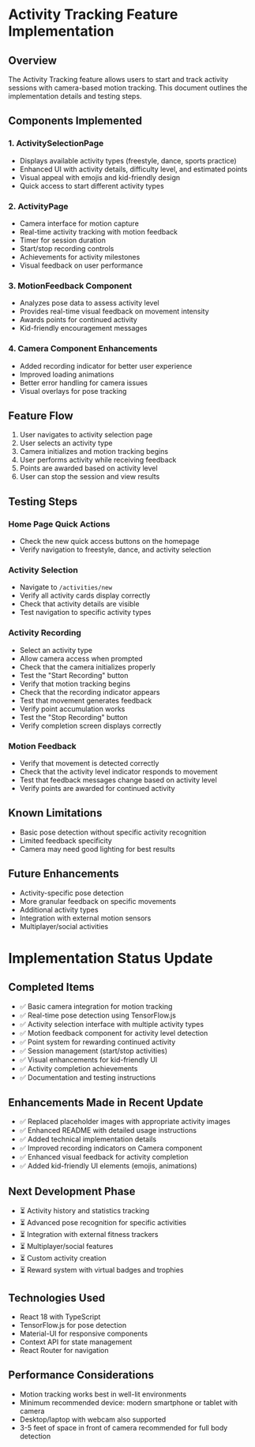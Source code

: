# Activity Tracking Feature Implementation

## Overview
The Activity Tracking feature allows users to start and track activity sessions with camera-based motion tracking. This document outlines the implementation details and testing steps.

## Components Implemented

### 1. ActivitySelectionPage
- Displays available activity types (freestyle, dance, sports practice)
- Enhanced UI with activity details, difficulty level, and estimated points
- Visual appeal with emojis and kid-friendly design
- Quick access to start different activity types

### 2. ActivityPage
- Camera interface for motion capture
- Real-time activity tracking with motion feedback
- Timer for session duration
- Start/stop recording controls
- Achievements for activity milestones
- Visual feedback on user performance

### 3. MotionFeedback Component
- Analyzes pose data to assess activity level
- Provides real-time visual feedback on movement intensity
- Awards points for continued activity
- Kid-friendly encouragement messages

### 4. Camera Component Enhancements
- Added recording indicator for better user experience
- Improved loading animations
- Better error handling for camera issues
- Visual overlays for pose tracking

## Feature Flow
1. User navigates to activity selection page
2. User selects an activity type
3. Camera initializes and motion tracking begins
4. User performs activity while receiving feedback
5. Points are awarded based on activity level
6. User can stop the session and view results

## Testing Steps

### Home Page Quick Actions
- Check the new quick access buttons on the homepage
- Verify navigation to freestyle, dance, and activity selection

### Activity Selection
- Navigate to `/activities/new`
- Verify all activity cards display correctly
- Check that activity details are visible
- Test navigation to specific activity types

### Activity Recording
- Select an activity type
- Allow camera access when prompted
- Check that the camera initializes properly
- Test the "Start Recording" button
- Verify that motion tracking begins
- Check that the recording indicator appears
- Test that movement generates feedback
- Verify point accumulation works
- Test the "Stop Recording" button
- Verify completion screen displays correctly

### Motion Feedback
- Verify that movement is detected correctly
- Check that the activity level indicator responds to movement
- Test that feedback messages change based on activity level
- Verify points are awarded for continued activity

## Known Limitations
- Basic pose detection without specific activity recognition
- Limited feedback specificity
- Camera may need good lighting for best results

## Future Enhancements
- Activity-specific pose detection
- More granular feedback on specific movements
- Additional activity types
- Integration with external motion sensors
- Multiplayer/social activities

# Implementation Status Update

## Completed Items
- ✅ Basic camera integration for motion tracking
- ✅ Real-time pose detection using TensorFlow.js
- ✅ Activity selection interface with multiple activity types
- ✅ Motion feedback component for activity level detection
- ✅ Point system for rewarding continued activity
- ✅ Session management (start/stop activities)
- ✅ Visual enhancements for kid-friendly UI
- ✅ Activity completion achievements
- ✅ Documentation and testing instructions

## Enhancements Made in Recent Update
- ✅ Replaced placeholder images with appropriate activity images
- ✅ Enhanced README with detailed usage instructions
- ✅ Added technical implementation details
- ✅ Improved recording indicators on Camera component
- ✅ Enhanced visual feedback for activity completion
- ✅ Added kid-friendly UI elements (emojis, animations)

## Next Development Phase
- ⏳ Activity history and statistics tracking
- ⏳ Advanced pose recognition for specific activities
- ⏳ Integration with external fitness trackers
- ⏳ Multiplayer/social features
- ⏳ Custom activity creation
- ⏳ Reward system with virtual badges and trophies

## Technologies Used
- React 18 with TypeScript
- TensorFlow.js for pose detection
- Material-UI for responsive components
- Context API for state management
- React Router for navigation

## Performance Considerations
- Motion tracking works best in well-lit environments
- Minimum recommended device: modern smartphone or tablet with camera
- Desktop/laptop with webcam also supported
- 3-5 feet of space in front of camera recommended for full body detection
